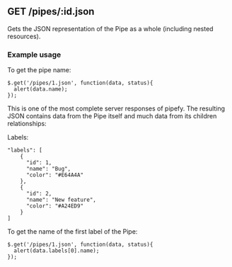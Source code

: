 ## GET /pipes/:id.json

Gets the JSON representation of the Pipe as a whole
(including nested resources).

### Example usage

To get the pipe name:

```
$.get('/pipes/1.json', function(data, status){
  alert(data.name);
});
```


This is one of the most complete server responses of pipefy. The resulting
JSON contains data from the Pipe itself and much data from its children
relationships:

Labels:

```
"labels": [
    {
      "id": 1,
      "name": "Bug",
      "color": "#E64A4A"
    },
    {
      "id": 2,
      "name": "New feature",
      "color": "#A24ED9"
    }
]
```


To get the name of the first label of the Pipe:

```
$.get('/pipes/1.json', function(data, status){
  alert(data.labels[0].name);
});
```
